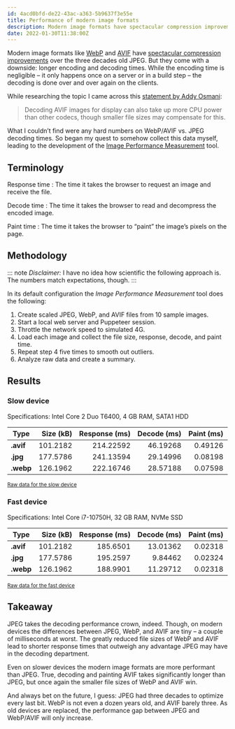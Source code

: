 ```yaml
---
id: 4acd0bfd-de22-43ac-a363-5b9637f3e55e
title: Performance of modern image formats
description: Modern image formats have spectacular compression improvements. But how fast are they overall?
date: 2022-01-30T11:38:00Z
---
```


Modern image formats like [WebP](https://en.wikipedia.org/wiki/WebP) and [AVIF](https://en.wikipedia.org/wiki/AVIF) have [spectacular compression improvements](https://jakearchibald.com/2020/avif-has-landed/) over the three decades old JPEG. But they come with a downside: longer encoding and decoding times. While the encoding time is negligible – it only happens once on a server or in a build step – the decoding is done over and over again on the clients.

While researching the topic I came across this [statement by Addy Osmani](https://www.smashingmagazine.com/2021/09/modern-image-formats-avif-webp/#avif-gotchas):

> Decoding AVIF images for display can also take up more CPU power than other codecs, though smaller file sizes may compensate for this.

What I couldn’t find were any hard numbers on WebP/AVIF vs. JPEG decoding times. So began my quest to somehow collect this data myself, leading to the development of the [Image Performance Measurement](https://github.com/mvsde/image-performance-measurement) tool.

## Terminology

Response time
: The time it takes the browser to request an image and receive the file.

Decode time
: The time it takes the browser to read and decompress the encoded image.

Paint time
: The time it takes the browser to “paint” the image’s pixels on the page.

## Methodology

::: note
_Disclaimer:_ I have no idea how scientific the following approach is. The numbers match expectations, though.
:::

In its default configuration the _Image Performance Measurement_ tool does the following:

1. Create scaled JPEG, WebP, and AVIF files from 10 sample images.
2. Start a local web server and Puppeteer session.
3. Throttle the network speed to simulated 4G.
4. Load each image and collect the file size, response, decode, and paint time.
5. Repeat step 4 five times to smooth out outliers.
6. Analyze raw data and create a summary.

## Results

### Slow device

Specifications: Intel Core 2 Duo T6400, 4 GB RAM, SATA1 HDD

| Type      | Size (kB) | Response (ms) | Decode (ms) | Paint (ms) | Total (ms) |
|-----------|----------:|--------------:|------------:|-----------:|-----------:|
| **.avif** |  101.2182 |     214.22592 |    46.19268 |    0.49126 |  260.90986 |
| **.jpg**  |  177.5786 |     241.13594 |    29.14996 |    0.08198 |  270.36788 |
| **.webp** |  126.1962 |     222.16746 |    28.57188 |    0.07598 |  250.81532 |

<small>[Raw data for the slow device](https://gist.github.com/mvsde/babe7a3c07e0fb5f7b0529580216d357)</small>

### Fast device

Specifications: Intel Core i7-10750H, 32 GB RAM, NVMe SSD

| Type      | Size (kB) | Response (ms) | Decode (ms) | Paint (ms) | Total (ms) |
|-----------|----------:|--------------:|------------:|-----------:|-----------:|
| **.avif** |  101.2182 |      185.6501 |    13.01362 |    0.02318 |   198.6869 |
| **.jpg**  |  177.5786 |      195.2597 |     9.84462 |    0.02324 |   205.1275 |
| **.webp** |  126.1962 |      188.9901 |    11.29712 |    0.02318 |   200.3104 |

<small>[Raw data for the fast device](https://gist.github.com/mvsde/3e42f33723b0cfff296f01bedc0dea94)</small>

## Takeaway

JPEG takes the decoding performance crown, indeed. Though, on modern devices the differences between JPEG, WebP, and AVIF are tiny – a couple of milliseconds at worst. The greatly reduced file sizes of WebP and AVIF lead to shorter response times that outweigh any advantage JPEG may have in the decoding department.

Even on slower devices the modern image formats are more performant than JPEG. True, decoding and painting AVIF takes significantly longer than JPEG, but once again the smaller file sizes of WebP and AVIF win.

And always bet on the future, I guess: JPEG had three decades to optimize every last bit. WebP is not even a dozen years old, and AVIF barely three. As old devices are replaced, the performance gap between JPEG and WebP/AVIF will only increase.
